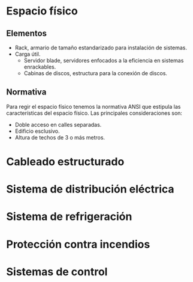 # Espacio físico
## Elementos
- Rack, armario de tamaño estandarizado para instalación de sistemas.
- Carga útil.
	- Servidor blade, servidores enfocados a la eficiencia en sistemas enrackables.
	- Cabinas de discos, estructura para la conexión de discos.
## Normativa
Para regir el espacio físico tenemos la normativa ANSI que estipula las características del espacio físico. Las principales consideraciones son:
- Doble acceso en calles separadas.
- Edificio esclusivo.
- Altura de techos de 3 o más metros.
# Cableado estructurado
# Sistema de distribución eléctrica
# Sistema de refrigeración
# Protección contra incendios
# Sistemas de control
